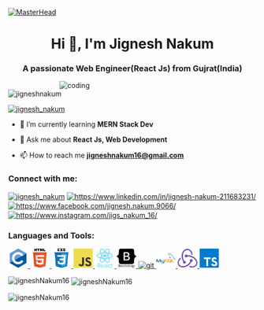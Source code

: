 [![MasterHead](https://camo.githubusercontent.com/775ed67e1d46c9534c3cb9a4694edf0603b1436a7e3e15891d3c327733fc26b6/68747470733a2f2f7777772e61756469656e6365706c616e65742e636f6d2f726f6f742f74656d706c6174652f312f2f696d616765732f7765622d646576656c6f706d656e742e676966)](https://rishavchanda.io)

<h1 align="center">Hi 👋, I'm Jignesh Nakum</h1>
<h3 align="center">A passionate Web Engineer(React Js) from Gujrat(India)</h3>
<!-- <img align="right" alt="coding" width="400" src="https://camo.githubusercontent.com/cae12fddd9d6982901d82580bdf321d81fb299141098ca1c2d4891870827bf17/68747470733a2f2f6d69726f2e6d656469756d2e636f6d2f6d61782f313336302f302a37513379765349765f7430696f4a2d5a2e676966"> -->

<img align="right" alt="coding" width="400" src="https://media2.giphy.com/media/qgQUggAC3Pfv687qPC/giphy.gif?cid=ecf05e47p7dfij3co0dzjz021bizai6sv6wn8vs6zcx1bohw&ep=v1_gifs_search&rid=giphy.gif&ct=g" >

<p align="left"> <img src="https://komarev.com/ghpvc/?username=jigneshNakum16&label=Profile%20views&color=0e75b6&style=flat" alt="jigneshnakum" /> </p>

<p align="left"> <a href="https://twitter.com/i/flow/login?redirect_after_login=%2FJignesh08155221" target="blank"><img src="https://img.shields.io/twitter/follow/Jignesh08155221?logo=twitter&style=for-the-badge" alt="jignesh_nakum" /></a> </p>

- 🌱 I’m currently learning **MERN Stack Dev**

- 💬 Ask me about **React Js, Web Development**

- 📫 How to reach me **jigneshnakum16@gmail.com**



<h3 align="left">Connect with me:</h3>
<p align="left">
<a href="https://twitter.com/i/flow/login?redirect_after_login=%2FJignesh08155221" target="blank"><img align="center" src="https://raw.githubusercontent.com/rahuldkjain/github-profile-readme-generator/master/src/images/icons/Social/twitter.svg" alt="jignesh_nakum" height="30" width="40" /></a>
<a href="https://www.linkedin.com/in/jignesh-nakum-211683231/" target="blank"><img align="center" src="https://raw.githubusercontent.com/rahuldkjain/github-profile-readme-generator/master/src/images/icons/Social/linked-in-alt.svg" alt="https://www.linkedin.com/in/jignesh-nakum-211683231/" height="30" width="40" /></a>
<a href="https://www.facebook.com/jignesh.nakum.9066/" target="blank"><img align="center" src="https://raw.githubusercontent.com/rahuldkjain/github-profile-readme-generator/master/src/images/icons/Social/facebook.svg" alt="https://www.facebook.com/jignesh.nakum.9066/" height="30" width="40" /></a>
<a href="https://www.instagram.com/jigs_nakum_16/" target="blank"><img align="center" src="https://raw.githubusercontent.com/rahuldkjain/github-profile-readme-generator/master/src/images/icons/Social/instagram.svg" alt="https://www.instagram.com/jigs_nakum_16/" height="30" width="40" /></a>
</p>

<h3 align="left">Languages and Tools:</h3>
<p align="left"> <a href="https://www.cprogramming.com/" target="_blank" rel="noreferrer"> <img src="https://raw.githubusercontent.com/devicons/devicon/master/icons/c/c-original.svg" alt="c" width="40" height="40"/> </a> <a href="https://www.w3.org/html/" target="_blank" rel="noreferrer"> <img src="https://raw.githubusercontent.com/devicons/devicon/master/icons/html5/html5-original-wordmark.svg" alt="html5" width="40" height="40"/> </a> <a href="https://www.w3schools.com/css/" target="_blank" rel="noreferrer"> <img src="https://raw.githubusercontent.com/devicons/devicon/master/icons/css3/css3-original-wordmark.svg" alt="css3" width="40" height="40"/> </a> <a href="https://developer.mozilla.org/en-US/docs/Web/JavaScript" target="_blank" rel="noreferrer"> <img src="https://raw.githubusercontent.com/devicons/devicon/master/icons/javascript/javascript-original.svg" alt="javascript" width="40" height="40"/> </a> <a href="https://reactjs.org/" target="_blank" rel="noreferrer"> <img src="https://raw.githubusercontent.com/devicons/devicon/master/icons/react/react-original-wordmark.svg" alt="react" width="40" height="40"/> </a> <a href="https://getbootstrap.com" target="_blank" rel="noreferrer"> <img src="https://raw.githubusercontent.com/devicons/devicon/master/icons/bootstrap/bootstrap-plain-wordmark.svg" alt="bootstrap" width="40" height="40"/> </a>  <a href="https://git-scm.com/" target="_blank" rel="noreferrer"> <img src="https://www.vectorlogo.zone/logos/git-scm/git-scm-icon.svg" alt="git" width="40" height="40"/>  </a> <a href="https://www.mysql.com/" target="_blank" rel="noreferrer"> <img src="https://raw.githubusercontent.com/devicons/devicon/master/icons/mysql/mysql-original-wordmark.svg" alt="mysql" width="40" height="40"/> </a> <a href="https://redux.js.org" target="_blank" rel="noreferrer"> <img src="https://raw.githubusercontent.com/devicons/devicon/master/icons/redux/redux-original.svg" alt="redux" width="40" height="40"/> </a> 
<a href="https://www.typescriptlang.org/" target="_blank" rel="noreferrer"> <img src="https://raw.githubusercontent.com/devicons/devicon/master/icons/typescript/typescript-original.svg" alt="typescript" width="40" height="40"/> </a></p>

<p><img align="left" src="https://github-readme-stats.vercel.app/api/top-langs?username=jigneshNakum16&show_icons=true&locale=en&layout=compact" alt="jigneshNakum16" /></p>

<p>&nbsp;<img align="center" src="https://github-readme-stats.vercel.app/api?username=jigneshNakum16&show_icons=true&locale=en" alt="jigneshNakum16" /></p>

<p><img align="center" src="https://github-readme-streak-stats.herokuapp.com/?user=jigneshNakum16&" alt="jigneshNakum16" /></p>
